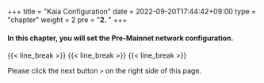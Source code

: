 +++
title = "Kaia Configuration"
date = 2022-09-20T17:44:42+09:00
type = "chapter"
weight = 2
pre = "<b>2. </b>"
+++

#### In this chapter, you will set the Pre-Mainnet network configuration.

{{< line_break >}}
{{< line_break >}}
{{< line_break >}}

Please click the next button ```>``` on the right side of this page.
